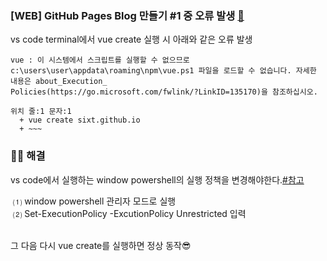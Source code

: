### [WEB] GitHub Pages Blog 만들기 #1 중 오류 발생 [🔗](#/logging/1/1)

vs code terminal에서 vue create 실행 시 아래와 같은 오류 발생

```
vue : 이 시스템에서 스크립트를 실행할 수 없으므로 c:\users\user\appdata\roaming\npm\vue.ps1 파일을 로드할 수 없습니다. 자세한 내용은 about_Execution_
Policies(https://go.microsoft.com/fwlink/?LinkID=135170)을 참조하십시오.

위치 줄:1 문자:1
  + vue create sixt.github.io
  + ~~~
```

### 🙆‍♂️ 해결

vs code에서 실행하는 window powershell의 실행 정책을 변경해야한다.[#참고](https://zakkum.tistory.com/84)

&nbsp;⑴ window powershell 관리자 모드로 실행<br/>
&nbsp;⑵ Set-ExecutionPolicy -ExcutionPolicy Unrestricted 입력
<br/><br/>

그 다음 다시 vue create를 실행하면 정상 동작😎
